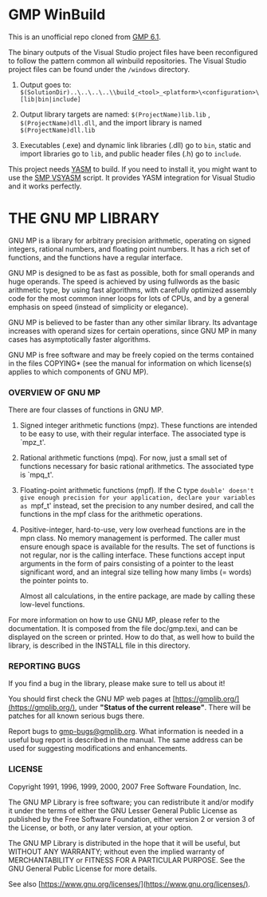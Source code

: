 
# GMP WinBuild

This is an unofficial repo cloned from [GMP 6.1](https://gmplib.org/repo/gmp-6.1/). 

The binary outputs of the Visual Studio project files have been reconfigured to follow the pattern common all winbuild repositories. The Visual Studio project files can be found under the `/windows` directory.

1. Output goes to:<br>
`$(SolutionDir)..\..\..\..\\build_<tool>_<platform>\<configuration>\[lib|bin|include]`

2. Output library targets are named: `$(ProjectName)lib.lib` , `$(ProjectName)dll.dll`, and the import library is named `$(ProjectName)dll.lib`

3. Executables (.exe)  and dynamic link libraries (.dll) go to `bin`, static and import libraries go to `lib`, and public header files (.h) go to `include`.

This project needs [YASM](https://github.com/yasm) to build. If you need to install it, you might want to use the [SMP VSYASM](https://github.com/ShiftMediaProject/VSYASM) script. It provides YASM integration for Visual Studio and it works perfectly.


# THE GNU MP LIBRARY

GNU MP is a library for arbitrary precision arithmetic, operating on signed
integers, rational numbers, and floating point numbers.  It has a rich set of
functions, and the functions have a regular interface.

GNU MP is designed to be as fast as possible, both for small operands and huge
operands.  The speed is achieved by using fullwords as the basic arithmetic
type, by using fast algorithms, with carefully optimized assembly code for the
most common inner loops for lots of CPUs, and by a general emphasis on speed
(instead of simplicity or elegance).

GNU MP is believed to be faster than any other similar library.  Its advantage
increases with operand sizes for certain operations, since GNU MP in many
cases has asymptotically faster algorithms.

GNU MP is free software and may be freely copied on the terms contained in the
files COPYING* (see the manual for information on which license(s) applies to
which components of GNU MP).



### OVERVIEW OF GNU MP

There are four classes of functions in GNU MP.

 1. Signed integer arithmetic functions (mpz).  These functions are intended
    to be easy to use, with their regular interface.  The associated type is
    `mpz_t'.

 2. Rational arithmetic functions (mpq).  For now, just a small set of
    functions necessary for basic rational arithmetics.  The associated type
    is `mpq_t'.

 3. Floating-point arithmetic functions (mpf).  If the C type `double'
    doesn't give enough precision for your application, declare your
    variables as `mpf_t' instead, set the precision to any number desired,
    and call the functions in the mpf class for the arithmetic operations.

 4. Positive-integer, hard-to-use, very low overhead functions are in the
    mpn class.  No memory management is performed.  The caller must ensure
    enough space is available for the results.  The set of functions is not
    regular, nor is the calling interface.  These functions accept input
    arguments in the form of pairs consisting of a pointer to the least
    significant word, and an integral size telling how many limbs (= words)
    the pointer points to.

    Almost all calculations, in the entire package, are made by calling these
    low-level functions.

For more information on how to use GNU MP, please refer to the documentation.
It is composed from the file doc/gmp.texi, and can be displayed on the screen
or printed.  How to do that, as well how to build the library, is described in
the INSTALL file in this directory.



### REPORTING BUGS

If you find a bug in the library, please make sure to tell us about it!

You should first check the GNU MP web pages at [https://gmplib.org/](https://gmplib.org/), under **"Status of the current release"**.  There will be patches for all known serious bugs there.

Report bugs to [gmp-bugs@gmplib.org](mailto:gmp-bugs@gmplib.org).  What information is needed in a useful bug report is described in the manual.  The same address can be used for suggesting modifications and enhancements.


### LICENSE

Copyright 1991, 1996, 1999, 2000, 2007 Free Software Foundation, Inc.

The GNU MP Library is free software; you can redistribute it and/or modify
it under the terms of either the GNU Lesser General Public License as published by the Free Software Foundation, either version 2 or version 3 of the License, or both, or any later version, at your option.

The GNU MP Library is distributed in the hope that it will be useful, but
WITHOUT ANY WARRANTY; without even the implied warranty of MERCHANTABILITY
or FITNESS FOR A PARTICULAR PURPOSE. See the GNU General Public License
for more details.

See also [https://www.gnu.org/licenses/](https://www.gnu.org/licenses/).
